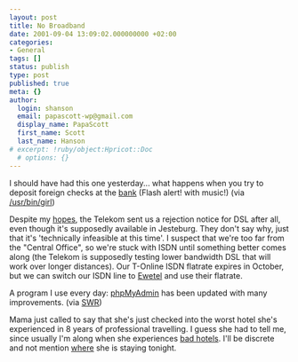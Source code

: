 ```yaml
---
layout: post
title: No Broadband
date: 2001-09-04 13:09:02.000000000 +02:00
categories:
- General
tags: []
status: publish
type: post
published: true
meta: {}
author:
  login: shanson
  email: papascott-wp@gmail.com
  display_name: PapaScott
  first_name: Scott
  last_name: Hanson
# excerpt: !ruby/object:Hpricot::Doc
  # options: {}
---
```

<p>I should have had this one yesterday... what happens when you try to deposit foreign checks at the <a href="http://www.xdude.com/flashed-mar2001.htm">bank</a> (Flash alert! with music!) (via <a href="http://www.stormwerks.com/linked/">/usr/bin/girl</a>)</p>
<p>Despite my <a href="http://shanson.editthispage.com/2001/08/24">hopes</a>, the Telekom sent us a rejection notice for DSL after all, even though it's supposedly available in Jesteburg. They don't say why, just that it's 'technically infeasible at this time'. I suspect that we're too far from the "Central Office", so we're stuck with ISDN until something better comes along (the Telekom is supposedly testing lower bandwidth DSL that will work over longer distances). Our T-Online ISDN flatrate expires in October, but we can switch our ISDN line to <a href="http://www.ewetel.de">Ewetel</a> and use their flatrate. </p>
<p>A program I use every day: <a href="http://phpmyadmin.sourceforge.net/">phpMyAdmin</a> has been updated with many improvements. (via <a href="http://www.schockwellenreiter.de">SWR</a>)</p>
<p>Mama just called to say that she's just checked into the worst hotel she's experienced in 8 years of professional travelling. I guess she had to tell me, since usually I'm along when she experiences <a href="http://www.telehotel.de/sheraton_muenchen/foto.htm">bad hotels</a>. I'll be discrete and not mention <a href="http://www.hildesheim.de/">where</a> she is staying tonight.</p>
